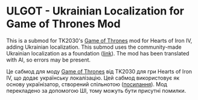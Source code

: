 # ULGOT - Ukrainian Localization for Game of Thrones Mod
This is a submod for TK2030's [Game of Thrones](https://steamcommunity.com/sharedfiles/filedetails/?id=3469425562) mod for Hearts of Iron IV, adding Ukrainian localization. This submod uses the community-made Ukrainian localization as a foundation ([link](https://steamcommunity.com/sharedfiles/filedetails/?id=2706358548)). The mod has been translated with AI, so errors may be present.

Це сабмод для моду [Game of Thrones](https://steamcommunity.com/sharedfiles/filedetails/?id=3469425562) від TK2030 для гри Hearts of Iron IV, що додає українську локалізацію. Цей сабмод використовує як основу українізатор, створений спільнотою ([посилання](https://steamcommunity.com/sharedfiles/filedetails/?id=2706358548)). Мод перекладено за допомогою ШІ, тому можуть бути присутні помилки.
